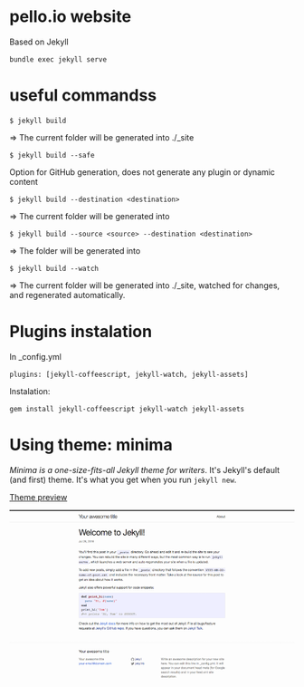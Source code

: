 # pello.io website
Based on Jekyll

```
bundle exec jekyll serve
```
# useful commandss
```
$ jekyll build
```
 => The current folder will be generated into ./_site

```
$ jekyll build --safe
```
Option for GitHub generation, does not generate any plugin or dynamic content

```
$ jekyll build --destination <destination>
```
=> The current folder will be generated into <destination>

```
$ jekyll build --source <source> --destination <destination>
```
 => The <source> folder will be generated into <destination>

```
$ jekyll build --watch
```
 => The current folder will be generated into ./_site,
   watched for changes, and regenerated automatically.
   
# Plugins instalation
In _config.yml
```
plugins: [jekyll-coffeescript, jekyll-watch, jekyll-assets]
```
Instalation:
```
gem install jekyll-coffeescript jekyll-watch jekyll-assets
```

# Using theme: minima

*Minima is a one-size-fits-all Jekyll theme for writers*. It's Jekyll's default (and first) theme. It's what you get when you run `jekyll new`.

[Theme preview](https://jekyll.github.io/minima/)

![minima theme preview](/screenshot.png)

